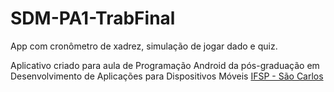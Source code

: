 # SDM-PA1-TrabFinal

App com cronômetro de xadrez, simulação de jogar dado e quiz.

Aplicativo criado para aula de Programação Android da pós-graduação em Desenvolvimento de Aplicações para Dispositivos Móveis [IFSP - São Carlos](http://www.ifspsaocarlos.edu.br/portal/index.php/cursos/pós-graduação/sdm-lato-sensu/apresentacao_sdm)


